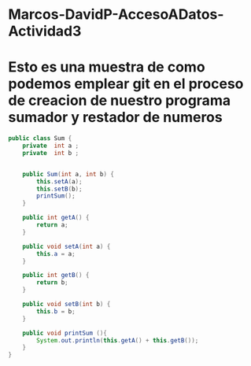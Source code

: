 # Marcos-DavidP-AccesoADatos-Actividad3


# Esto es una muestra de como podemos emplear  git en el proceso de creacion de nuestro programa sumador y restador de numeros

```java
public class Sum {
    private  int a ;
    private  int b ;


    public Sum(int a, int b) {
        this.setA(a);
        this.setB(b);
        printSum();
    }

    public int getA() {
        return a;
    }

    public void setA(int a) {
        this.a = a;
    }

    public int getB() {
        return b;
    }

    public void setB(int b) {
        this.b = b;
    }

    public void printSum (){
        System.out.println(this.getA() + this.getB());
    }
}

```

